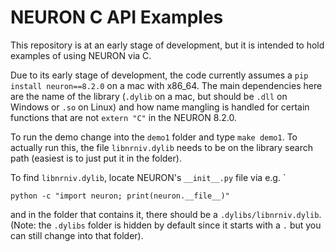 # NEURON C API Examples
This repository is at an early stage of development, but it is intended to hold examples of using NEURON via C.

Due to its early stage of development, the code currently assumes a `pip install neuron==8.2.0` on a mac with x86_64. The main dependencies here are the name of the library (`.dylib` on a mac, but should be `.dll` on Windows or `.so` on Linux) and how name mangling is handled for certain functions that are not `extern "C"` in the NEURON 8.2.0.

To run the demo change into the `demo1` folder and type `make demo1`. To actually run this, the file `libnrniv.dylib` needs to be on the library search path (easiest is to just put it in the folder).

To find `libnrniv.dylib`, locate NEURON's `__init__.py` file via e.g. `
```
python -c "import neuron; print(neuron.__file__)"
```
and in the folder that contains it, there should be a `.dylibs/libnrniv.dylib`. (Note: the `.dylibs` folder is hidden by default since it starts with a `.` but you can still change into that folder).
